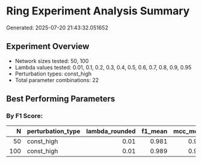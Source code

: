 # Ring Experiment Analysis Summary

Generated: 2025-07-20 21:43:32.051652

## Experiment Overview

- Network sizes tested: 50, 100
- Lambda values tested: 0.01, 0.1, 0.2, 0.3, 0.4, 0.5, 0.6, 0.7, 0.8, 0.9, 0.95
- Perturbation types: const_high
- Total parameter combinations: 22

## Best Performing Parameters

### By F1 Score:

|   N|perturbation_type | lambda_rounded| f1_mean| mcc_mean| recall_mean| precision_mean|
|---:|:-----------------|--------------:|-------:|--------:|-----------:|--------------:|
|  50|const_high        |           0.01|   0.981|    0.980|       0.964|              1|
| 100|const_high        |           0.01|   0.989|    0.988|       0.978|              1|
